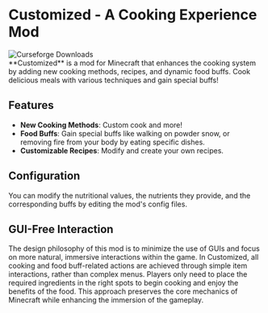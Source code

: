 # Customized - A Cooking Experience Mod
<img src="http://cf.way2muchnoise.eu/full_1156112_downloads.svg" title="Curseforge Downloads" alt="Curseforge Downloads">
<br>
**Customized** is a mod for Minecraft that enhances the cooking system by adding new cooking methods, recipes, and dynamic food buffs. Cook delicious meals with various techniques and gain special buffs!

## Features
- **New Cooking Methods**: Custom cook and more!
- **Food Buffs**: Gain special buffs like walking on powder snow, or removing fire from your body by eating specific dishes.
- **Customizable Recipes**: Modify and create your own recipes.

## Configuration
You can modify the nutritional values, the nutrients they provide, and the corresponding buffs by editing the mod's config files.

## GUI-Free Interaction
The design philosophy of this mod is to minimize the use of GUIs and focus on more natural,
immersive interactions within the game. In Customized, all cooking and food buff-related actions are achieved through simple item interactions,
rather than complex menus. Players only need to place the required ingredients in the right spots to begin cooking and enjoy the benefits of the food.
This approach preserves the core mechanics of Minecraft while enhancing the immersion of the gameplay.

